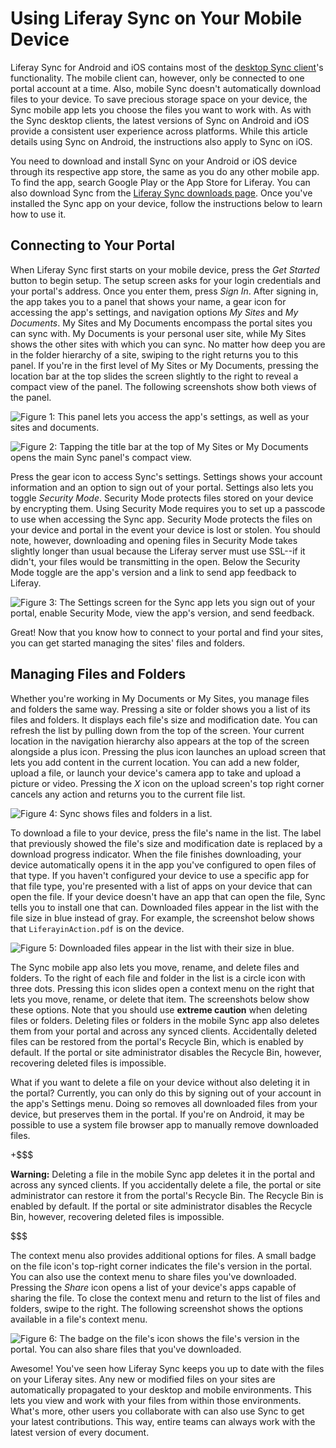 # Using Liferay Sync on Your Mobile Device [](id=using-liferay-sync-on-your-mobile-device)

Liferay Sync for Android and iOS contains most of the
[desktop Sync client](/discover/portal/-/knowledge_base/6-2/using-liferay-sync-on-your-desktop)'s
functionality. The mobile client can, however, only be connected to one portal
account at a time. Also, mobile Sync doesn't automatically download files to
your device. To save precious storage space on your device, the Sync mobile app
lets you choose the files you want to work with. As with the Sync desktop
clients, the latest versions of Sync on Android and iOS provide a consistent
user experience across platforms. While this article details using Sync on
Android, the instructions also apply to Sync on iOS. 

You need to download and install Sync on your Android or iOS device through its
respective app store, the same as you do any other mobile app. To find the app,
search Google Play or the App Store for Liferay. You can also download Sync from
the 
[Liferay Sync downloads page](https://www.liferay.com/downloads/liferay-sync). 
Once you've installed the Sync app on your device, follow the instructions below 
to learn how to use it. 

## Connecting to Your Portal [](id=connecting-to-your-portal)

When Liferay Sync first starts on your mobile device, press the *Get Started*
button to begin setup. The setup screen asks for your login credentials and your
portal's address. Once you enter them, press *Sign In*. After signing in, the
app takes you to a panel that shows your name, a gear icon for accessing the
app's settings, and navigation options *My Sites* and *My Documents*. My Sites and
My Documents encompass the portal sites you can sync with. My Documents is your
personal user site, while My Sites shows the other sites with which you can
sync. No matter how deep you are in the folder hierarchy of a site, swiping to
the right returns you to this panel. If you're in the first level of My Sites or
My Documents, pressing the location bar at the top slides the screen slightly to
the right to reveal a compact view of the panel. The following screenshots show
both views of the panel. 

![Figure 1: This panel lets you access the app's settings, as well as your sites and documents.](../../images/sync-mobile-panel.png)

![Figure 2: Tapping the title bar at the top of My Sites or My Documents opens the main Sync panel's compact view.](../../images/sync-mobile-panel-compact.png)

Press the gear icon to access Sync's settings. Settings shows your account
information and an option to sign out of your portal. Settings also lets you
toggle *Security Mode*. Security Mode protects files stored on your device by
encrypting them. Using Security Mode requires you to set up a passcode to use
when accessing the Sync app. Security Mode protects the files on your device and
portal in the event your device is lost or stolen. You should note, however,
downloading and opening files in Security Mode takes slightly longer than usual
because the Liferay server must use SSL--if it didn't, your files would be
transmitting in the open. Below the Security Mode toggle are the app's version
and a link to send app feedback to Liferay. 

![Figure 3: The Settings screen for the Sync app lets you sign out of your portal, enable Security Mode, view the app's version, and send feedback.](../../images/sync-mobile-settings.png)

Great! Now that you know how to connect to your portal and find your sites, you 
can get started managing the sites' files and folders. 

## Managing Files and Folders [](id=managing-files-and-folders)

Whether you're working in My Documents or My Sites, you manage files and folders
the same way. Pressing a site or folder shows you a list of its files and
folders. It displays each file's size and modification date. You can refresh the
list by pulling down from the top of the screen. Your current location in the
navigation hierarchy also appears at the top of the screen alongside a plus
icon. Pressing the plus icon launches an upload screen that lets you add content
in the current location. You can add a new folder, upload a file, or launch your
device's camera app to take and upload a picture or video. Pressing the *X* icon
on the upload screen's top right corner cancels any action and returns you to
the current file list. 

![Figure 4: Sync shows files and folders in a list.](../../images/sync-mobile-site.png)

To download a file to your device, press the file's name in the list. The label
that previously showed the file's size and modification date is replaced by a
download progress indicator. When the file finishes downloading, your device
automatically opens it in the app you've configured to open files of that type.
If you haven't configured your device to use a specific app for that file type,
you're presented with a list of apps on your device that can open the file. If
your device doesn't have an app that can open the file, Sync tells you to
install one that can. Downloaded files appear in the list with the file size in
blue instead of gray. For example, the screenshot below shows that
`LiferayinAction.pdf` is on the device. 

![Figure 5: Downloaded files appear in the list with their size in blue.](../../images/sync-mobile-file-downloaded.png)

The Sync mobile app also lets you move, rename, and delete files and folders. To 
the right of each file and folder in the list is a circle icon with three dots. 
Pressing this icon slides open a context menu on the right that lets you move, 
rename, or delete that item. The screenshots below show these options. Note that 
you should use **extreme caution** when deleting files or folders. Deleting 
files or folders in the mobile Sync app also deletes them from your portal and 
across any synced clients. Accidentally deleted files can be restored from the 
portal's Recycle Bin, which is enabled by default. If the portal or site 
administrator disables the Recycle Bin, however, recovering deleted files is
impossible. 

What if you want to delete a file on your device without also deleting it in the
portal? Currently, you can only do this by signing out of your account in the
app's Settings menu. Doing so removes all downloaded files from your device, but
preserves them in the portal. If you're on Android, it may be possible to use a
system file browser app to manually remove downloaded files. 

+$$$

**Warning:** Deleting a file in the mobile Sync app deletes it in the portal and
across any synced clients. If you accidentally delete a file, the portal or site
administrator can restore it from the portal's Recycle Bin. The Recycle Bin is
enabled by default. If the portal or site administrator disables the Recycle
Bin, however, recovering deleted files is impossible. 

$$$

The context menu also provides additional options for files. A small badge on
the file icon's top-right corner indicates the file's version in the portal. You
can also use the context menu to share files you've downloaded. Pressing the
*Share* icon opens a list of your device's apps capable of sharing the file. To
close the context menu and return to the list of files and folders, swipe to the
right. The following screenshot shows the options available in a file's context
menu. 

![Figure 6: The badge on the file's icon shows the file's version in the portal. You can also share files that you've downloaded.](../../images/sync-mobile-file-actions.png)

Awesome! You've seen how Liferay Sync keeps you up to date with the files on
your Liferay sites. Any new or modified files on your sites are automatically
propagated to your desktop and mobile environments. This lets you view and work
with your files from within those environments. What's more, other users you
collaborate with can also use Sync to get your latest contributions. This way,
entire teams can always work with the latest version of every document. 
